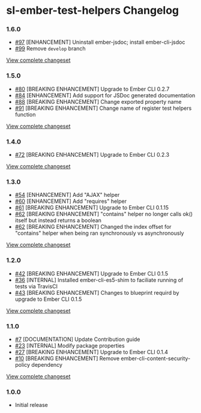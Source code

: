 # sl-ember-test-helpers Changelog

### 1.6.0

* [#97](https://github.com/softlayer/sl-ember-test-helpers/pull/97) [ENHANCEMENT] Uninstall ember-jsdoc; install ember-cli-jsdoc
* [#99](https://github.com/softlayer/sl-ember-test-helpers/pull/99) Remove `develop` branch

[View complete changeset](https://github.com/softlayer/sl-ember-test-helpers/compare/v1.5.0...v1.6.0)

### 1.5.0

* [#80](https://github.com/softlayer/sl-ember-test-helpers/pull/80) [BREAKING ENHANCEMENT] Upgrade to Ember CLI 0.2.7
* [#84](https://github.com/softlayer/sl-ember-test-helpers/pull/84) [ENHANCEMENT] Add support for JSDoc generated documentation
* [#88](https://github.com/softlayer/sl-ember-test-helpers/pull/88) [BREAKING ENHANCEMENT] Change exported property name
* [#91](https://github.com/softlayer/sl-ember-test-helpers/pull/91) [BREAKING ENHANCEMENT] Change name of register test helpers function

[View complete changeset](https://github.com/softlayer/sl-ember-test-helpers/compare/v1.4.0...v1.5.0)

### 1.4.0

* [#72](https://github.com/softlayer/sl-ember-test-helpers/pull/72) [BREAKING ENHANCEMENT] Upgrade to Ember CLI 0.2.3

[View complete changeset](https://github.com/softlayer/sl-ember-test-helpers/compare/v1.3.0...v1.4.0)

### 1.3.0

* [#54](https://github.com/softlayer/sl-ember-test-helpers/pull/54) [ENHANCEMENT] Add "AJAX" helper
* [#60](https://github.com/softlayer/sl-ember-test-helpers/pull/60) [ENHANCEMENT] Add "requires" helper
* [#61](https://github.com/softlayer/sl-ember-test-helpers/pull/61) [BREAKING ENHANCEMENT] Upgrade to Ember CLI 0.1.15
* [#62](https://github.com/softlayer/sl-ember-test-helpers/pull/62) [BREAKING ENHANCEMENT] "contains" helper no longer calls ok() itself but instead returns a boolean
* [#62](https://github.com/softlayer/sl-ember-test-helpers/pull/62) [BREAKING ENHANCEMENT] Changed the index offset for "contains" helper when being ran synchronously vs asynchronously

[View complete changeset](https://github.com/softlayer/sl-ember-test-helpers/compare/v1.2.0...v1.3.0)

### 1.2.0

* [#42](https://github.com/softlayer/sl-ember-test-helpers/pull/42) [BREAKING ENHANCEMENT] Upgrade to Ember CLI 0.1.5
* [#36](https://github.com/softlayer/sl-ember-test-helpers/pull/36) [INTERNAL] Installed ember-cli-es5-shim to faciliate running of tests via TravisCI
* [#43](https://github.com/softlayer/sl-ember-test-helpers/pull/43) [BREAKING ENHANCEMENT] Changes to blueprint requird by upgrade to Ember CLI 0.1.5

[View complete changeset](https://github.com/softlayer/sl-ember-test-helpers/compare/v1.1.0...v1.2.0)

### 1.1.0

* [#7](https://github.com/softlayer/sl-ember-test-helpers/pull/7) [DOCUMENTATION] Update Contribution guide
* [#23](https://github.com/softlayer/sl-ember-test-helpers/pull/23) [INTERNAL] Modify package properties
* [#27](https://github.com/softlayer/sl-ember-test-helpers/pull/27) [BREAKING ENHANCEMENT] Upgrade to Ember CLI 0.1.4
* [#10](https://github.com/softlayer/sl-ember-test-helpers/issues/10) [BREAKING ENHANCEMENT] Remove ember-cli-content-security-policy dependency

[View complete changeset](https://github.com/softlayer/sl-ember-test-helpers/compare/v1.0.0...v1.1.0)

### 1.0.0

* Initial release